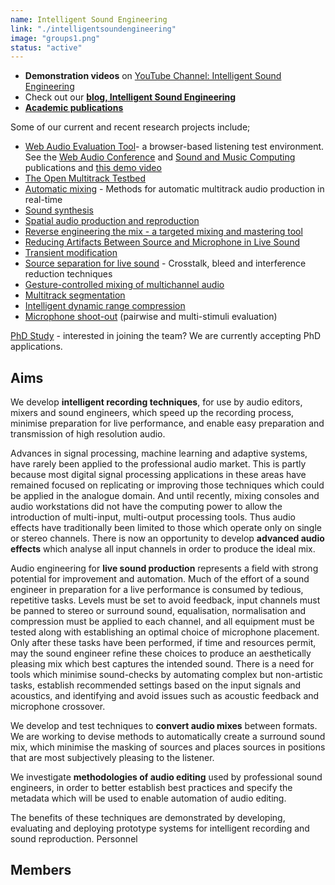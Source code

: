 ```yaml
---
name: Intelligent Sound Engineering
link: "./intelligentsoundengineering"
image: "groups1.png"
status: "active"
---
```



<!-- * [**News and reporting**](http://c4dm.eecs.qmul.ac.uk/intelligentsoundengineering/news/index.html) on our research -->
* **Demonstration videos** on [YouTube Channel: Intelligent Sound Engineering](http://www.youtube.com/user/IntelligentSoundEng)
* Check out our [**blog, Intelligent Sound Engineering**](https://intelligentsoundengineering.wordpress.com/)
* [**Academic publications**](http://www.eecs.qmul.ac.uk/~josh/publications.htm)

Some of our current and recent research projects include;

* [Web Audio Evaluation Tool](https://github.com/BrechtDeMan/WebAudioEvaluationTool)- a browser-based listening test environment. See the [Web Audio Conference](http://www.eecs.qmul.ac.uk/~josh/documents/2016/Jillings%20-%20WAET%20-%202016.pdf) and [Sound and Music Computing](http://www.eecs.qmul.ac.uk/~josh/documents/2015/Jillings%20-%20SMC10%202015.pdf) publications and [this demo video](https://youtu.be/aHmgSSVaPRY)
* [The Open Multitrack Testbed](https://www.semanticaudio.ac.uk/blog/the-open-multitrack-testbed/)
* [Automatic mixing](http://c4dm.eecs.qmul.ac.uk/intelligentsoundengineering/automaticmixing/index.html) - Methods for automatic multitrack audio production in real-time
* [Sound synthesis](soundsynthesis.html)
* [Spatial audio production and reproduction](http://c4dm.eecs.qmul.ac.uk/intelligentsoundengineering/spatialaudio/index.html)
* [Reverse engineering the mix - a targeted mixing and mastering tool](http://c4dm.eecs.qmul.ac.uk/intelligentsoundengineering/reverseengineering/index.html)
* [Reducing Artifacts Between Source and Microphone in Live Sound](http://c4dm.eecs.qmul.ac.uk/intelligentsoundengineering/microphoneartifacts/index.html)
* [Transient modification](http://c4dm.eecs.qmul.ac.uk/intelligentsoundengineering/transientmodification/index.html)
* [Source separation for live sound](http://c4dm.eecs.qmul.ac.uk/intelligentsoundengineering/sourceseparation/index.html) - Crosstalk, bleed and interference reduction techniques
* [Gesture-controlled mixing of multichannel audio](http://c4dm.eecs.qmul.ac.uk/intelligentsoundengineering/gesturecontrol/index.html)
* [Multitrack segmentation](http://www.eecs.qmul.ac.uk/~stevenh/multi_seg.html)
* [Intelligent dynamic range compression](http://c4dm.eecs.qmul.ac.uk/intelligentsoundengineering/compressors/index.html)
* [Microphone shoot-out](http://www.brechtdeman.com/blog/microphone-shootout.html) (pairwise and multi-stimuli evaluation)
 
[PhD Study](/get-involved/) - interested in joining the team? We are currently accepting PhD applications.

Aims
----

We develop **intelligent recording techniques**, for use by audio editors, mixers and sound engineers, which speed up the recording process, minimise preparation for live performance, and enable easy preparation and transmission of high resolution audio.

Advances in signal processing, machine learning and adaptive systems, have rarely been applied to the professional audio market. This is partly because most digital signal processing applications in these areas have remained focused on replicating or improving those techniques which could be applied in the analogue domain. And until recently, mixing consoles and audio workstations did not have the computing power to allow the introduction of multi-input, multi-output processing tools. Thus audio effects have traditionally been limited to those which operate only on single or stereo channels. There is now an opportunity to develop **advanced audio effects** which analyse all input channels in order to produce the ideal mix.

Audio engineering for **live sound production** represents a field with strong potential for improvement and automation. Much of the effort of a sound engineer in preparation for a live performance is consumed by tedious, repetitive tasks. Levels must be set to avoid feedback, input channels must be panned to stereo or surround sound, equalisation, normalisation and compression must be applied to each channel, and all equipment must be tested along with establishing an optimal choice of microphone placement. Only after these tasks have been performed, if time and resources permit, may the sound engineer refine these choices to produce an aesthetically pleasing mix which best captures the intended sound. There is a need for tools which minimise sound-checks by automating complex but non-artistic tasks, establish recommended settings based on the input signals and acoustics, and identifying and avoid issues such as acoustic feedback and microphone crossover.

We develop and test techniques to **convert audio mixes** between formats. We are working to devise methods to automatically create a surround sound mix, which minimise the masking of sources and places sources in positions that are most subjectively pleasing to the listener.

We investigate **methodologies of audio editing** used by professional sound engineers, in order to better establish best practices and specify the metadata which will be used to enable automation of audio editing.

The benefits of these techniques are demonstrated by developing, evaluating and deploying prototype systems for intelligent recording and sound reproduction.
Personnel

Members
----